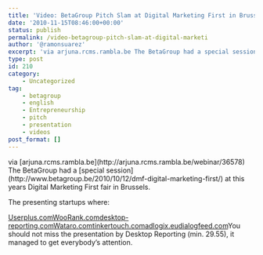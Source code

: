 ```yaml
---
title: 'Video: BetaGroup Pitch Slam at Digital Marketing First in Brussels'
date: '2010-11-15T08:46:00+00:00'
status: publish
permalink: /video-betagroup-pitch-slam-at-digital-marketi
author: '@ramonsuarez'
excerpt: 'via arjuna.rcms.rambla.be The BetaGroup had a special session at this years Digital Marketing First fair in Brussels. The presenting startups where: Userplus.com WooRank.com desktop-reporting.com Wataro.com tinkertouch.com adlogix.eu dialogfeed.co...'
type: post
id: 210
category:
    - Uncategorized
tag:
    - betagroup
    - english
    - Entrepreneurship
    - pitch
    - presentation
    - videos
post_format: []
---
```

<div class="posterous_bookmarklet_entry"><div class="posterous_quote_citation">via [arjuna.rcms.rambla.be](http://arjuna.rcms.rambla.be/webinar/36578)</div>The BetaGroup had a [special session](http://www.betagroup.be/2010/10/12/dmf-digital-marketing-first/) at this years Digital Marketing First fair in Brussels.

The presenting startups where:

[Userplus.com](http://userplus.com/)[WooRank.com](http://www.WooRank.com)[desktop-reporting.com](http://www.desktop-reporting.com)[Wataro.com](http://www.Wataro.com)[tinkertouch.com](http://www.tinkertouch.com)[adlogix.eu](http://www.adlogix.eu)[dialogfeed.com](http://dialogfeed.com/)You should not miss the presentation by Desktop Reporting (min. 29.55), it managed to get everybody’s attention.

</div>